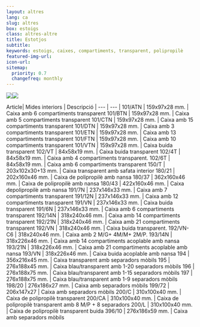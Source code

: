```yaml
---
layout: altres
lang: ca
slug: altres
box: estoigs
class: altres-altre
title: Estotjos
subtitle:
keywords: estoigs, caixes, compartiments, transparent, polipropilè
featured-img-url:
icon-url: 
sitemap:
  priority: 0.7
  changefreq: monthly
--- 
```


 	
<p class="text-center"><img src="{{ site.base_url }}/assets/img/01-thumbnail-box-fort-altres-estoigs-101-perline.jpg"><img src="{{ site.base_url }}/assets/img/01-thumbnail-box-fort-altres-estoigs-180-43-blau.jpg"></p>
 
 Article| Mides interiors | Descripció | 
--- | --- |
101/ATN | 159x97x28 mm. | Caixa amb 6 compartiments transparent
101/BTN | 159x97x28 mm. | Caixa amb 5 compartiments transparent
101/CTN | 159x97x28 mm. | Caixa amb 15 compartiments transparent
101/DTN | 159x97x28 mm. | Caixa amb 3 compartiments transparent
101/ETN | 159x97x28 mm. | Caixa amb 13 compartiments transparent
101/FTN | 159x97x28 mm. | Caixa amb 10 compartiments transparent
101/VTN | 159x97x28 mm. | Caixa buida transparent
102/VT | 84x58x19 mm. | Caixa buida transparent
102/4T | 84x58x19 mm. | Caixa amb 4 compartiments transparent.
102/6T | 84x58x19 mm. | Caixa amb 6 compartiments transparent
150/T | 203x102x30+13 mm. | Caixa transparent amb safata interior
180/21 | 202x160x46 mm. | Caixa de polipropilè amb nansa
180/37 | 362x160x46 mm. | Caixa de polipropilè amb nansa
180/43 | 422x160x46 mm. | Caixa depolipropilè amb nansa
191/7N | 237x146x33 mm. | Caixa amb 7 compartiments transparent
191/12N | 237x146x33 mm. | Caixa amb 12 compartiments transparent
191/VN | 237x146x33 mm. | Caixa buida transparent
191/6N | 237x146x33 mm. | Caixa amb 6 compartiments transparent
192/14N | 318x240x46 mm. | Caixa amb 14 compartiments transparent
192/21N | 318x240x46 mm. | Caixa amb 21 compartiments transparent
192/VN | 318x240x46 mm. | Caixa buida transparent.
192/VN-C6 | 318x240x46 mm. | Caixa amb 2 M/G+ 4M/M+ 2M/P.
193/14N | 318x226x46 mm. | Caixa amb 14 compartiments acoplable amb nansa
193/21N | 318x226x46 mm. | Caixa amb 21 compartiments acoplable amb nansa
193/VN | 318x226x46 mm. | Caixa buida acoplable amb nansa
194 | 356x216x45 mm. | Caixa transparent amb separadors mòbils
195 | 276x188x45 mm. | Caixa blau/transparent amb 1-20 separadors mòbils
196 | 276x188x75 mm. | Caixa blau/transparent amb 1-15 separadors mòbils
197 | 276x188x75 mm. | Caixa blau/transparent amb 1-9 separadors mòbils
198/20 | 276x186x27 mm. | Caixa amb separadors mòbils
199/72 | 206x147x27 | Caixa amb separadors mòbils
200/C | 310x100x40 mm. | Caixa de polipropilè transparent
200/CA | 310x100x40 mm. | Caixa de polipropilè transparent amb 8 M/P + 8 separadors
200/L | 310x100x40 mm. | Caixa de polipropilè transparent buida
396/10 | 276x186x59 mm. | Caixa amb separadors mòbils
